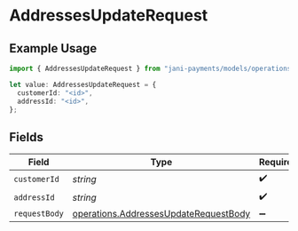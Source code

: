 # AddressesUpdateRequest

## Example Usage

```typescript
import { AddressesUpdateRequest } from "jani-payments/models/operations";

let value: AddressesUpdateRequest = {
  customerId: "<id>",
  addressId: "<id>",
};
```

## Fields

| Field                                                                                          | Type                                                                                           | Required                                                                                       | Description                                                                                    |
| ---------------------------------------------------------------------------------------------- | ---------------------------------------------------------------------------------------------- | ---------------------------------------------------------------------------------------------- | ---------------------------------------------------------------------------------------------- |
| `customerId`                                                                                   | *string*                                                                                       | :heavy_check_mark:                                                                             | N/A                                                                                            |
| `addressId`                                                                                    | *string*                                                                                       | :heavy_check_mark:                                                                             | N/A                                                                                            |
| `requestBody`                                                                                  | [operations.AddressesUpdateRequestBody](../../models/operations/addressesupdaterequestbody.md) | :heavy_minus_sign:                                                                             | N/A                                                                                            |